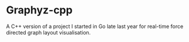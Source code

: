 # Graphyz-cpp

A C++ version of a project I started in Go late last year for real-time force directed graph layout visualisation.